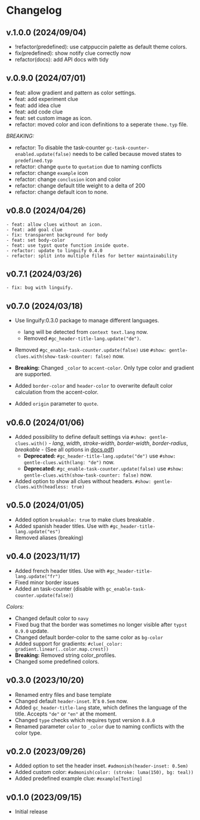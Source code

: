 # Changelog

## v.1.0.0 (2024/09/04)

- !refactor(predefined): use catppuccin palette as default theme colors.
- fix(predefined): show notify clue correctly now
- refactor(docs): add API docs with tidy

## v.0.9.0 (2024/07/01)
  - feat: allow gradient and pattern as color settings.
  - feat: add experiment clue
  - feat: add idea clue
  - feat: add code clue
  - feat: set custom image as icon.
  - refactor: moved color and icon definitions to a seperate `theme.typ` file.

  *BREAKING:*
  - refactor: To disable the task-counter `gc-task-counter-enabled.update(false)` needs to be called because moved states to `predefined.typ`
  - refactor: change `quote` to `quotation` due to naming conflicts
  - refactor: change `example` icon
  - refactor: change `conclusion` icon and color
  - refactor: change default title weight to a delta of 200
  - refactor: change default icon to none.

## v0.8.0 (2024/04/26)
    - feat: allow clues without an icon.
    - feat: add goal clue
    - fix: transparent background for body
    - feat: set body-color
    - feat: use typst quote function inside quote.
    - refactor: update to linguify 0.4.0
    - refactor: split into multiple files for better maintainability


## v0.7.1 (2024/03/26)
    - fix: bug with linguify.

## v0.7.0 (2024/03/18)

- Use linguify:0.3.0 package to manage different languages.
    - lang will be detected from `context text.lang` now.
    - Removed `#gc_header-title-lang.update("de")`.

- Removed `#gc_enable-task-counter.update(false)` use `#show: gentle-clues.with(show-task-counter: false)` now.
- **Breaking:** Changed `_color` to `accent-color`. Only type color and gradient are supported.
- Added `border-color` and `header-color` to overwrite default color calculation from the accent-color.
- Added `origin` parameter to `quote`.

## v0.6.0 (2024/01/06)

- Added possibility to define default settings via `#show: gentle-clues.with()`  - *lang*, *width*, *stroke-width*, *border-width*, *border-radius*, *breakable* - (See all options in [docs.pdf](docs.pdf))
    - **Deprecated:** `#gc_header-title-lang.update("de")` use `#show: gentle-clues.with(lang: "de")` now.
    - **Deprecated:** `#gc_enable-task-counter.update(false)` use `#show: gentle-clues.with(show-task-counter: false)` now.
- Added option to show all clues without headers. `#show: gentle-clues.with(headless: true)`


## v0.5.0 (2024/01/05)

- Added option `breakable: true` to make clues breakable .
- Added spanish header titles. Use with `#gc_header-title-lang.update("es")`
- Removed aliases (breaking)

## v0.4.0 (2023/11/17)

- Added french header titles. Use with `#gc_header-title-lang.update("fr")`
- Fixed minor border issues
- Added an task-counter (disable with `gc_enable-task-counter.update(false)`)

*Colors:*

- Changed default color to `navy`
- Fixed bug that the border was sometimes no longer visible after `typst 0.9.0` update.
- Changed default border-color to the same color as `bg-color`
- Added support for gradients: `#clue(_color: gradient.linear(..color.map.crest))`
- **Breaking:** Removed string color_profiles.
- Changed some predefined colors.

## v0.3.0 (2023/10/20)

- Renamed entry files and base template
- Changed default `header-inset`. It's `0.5em` now.
- Added `gc_header-title-lang` state, which defines the language of the title. Accepts `"de"` or `"en"` at the moment.
- Changed `type` checks which requires typst version `0.8.0`
- Renamed parameter `color` to `_color` due to naming conflicts with the color type.

## v0.2.0 (2023/09/26)

- Added option to set the header inset. `#admonish(header-inset: 0.5em)`
- Added custom color: `#admonish(color: (stroke: luma(150), bg: teal))`
- Added predefined example clue: `#example[Testing]`

## v0.1.0 (2023/09/15)

- Initial release
